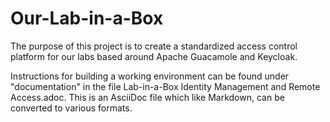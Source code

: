 # Our-Lab-in-a-Box

The purpose of this project is to create a standardized access control platform for our labs based around Apache Guacamole and Keycloak.

Instructions for building a working environment can be found under "documentation" in the file Lab-in-a-Box Identity Management and Remote Access.adoc.  This is an AsciiDoc file which like Markdown, can be converted to various formats.
